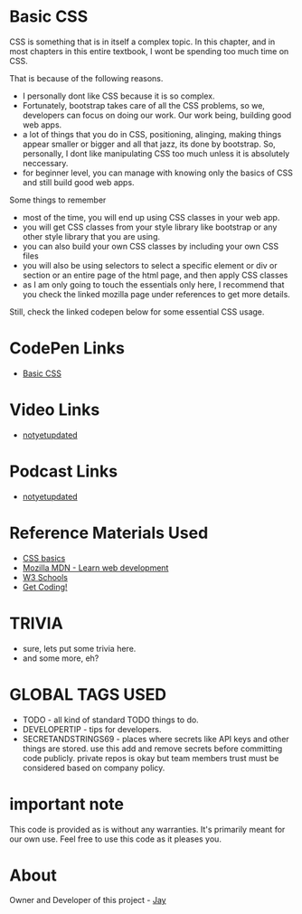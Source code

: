 # Basic CSS

CSS is something that is in itself a complex topic. In this chapter, and in most chapters in this entire textbook, I wont be spending too much time on CSS.

That is because of the following reasons.

* I personally dont like CSS because it is so complex.
* Fortunately, bootstrap takes care of all the CSS problems, so we, developers can focus on doing our work. Our work being, building good web apps.
* a lot of things that you do in CSS, positioning, alinging, making things appear smaller or bigger and all that jazz, its done by bootstrap. So, personally, I dont like manipulating CSS too much unless it is absolutely neccessary. 
* for beginner level, you can manage with knowing only the basics of CSS and still build good web apps.

Some things to remember

* most of the time, you will end up using CSS classes in your web app.
* you will get CSS classes from your style library like bootstrap or any other style library that you are using.
* you can also build your own CSS classes by including your own CSS files
* you will also be using selectors to select a specific element or div or section or an entire page of the html page, and then apply CSS classes
* as I am only going to touch the essentials only here, I recommend that you check the linked mozilla page under references to get more details. 

Still, check the linked codepen below for some essential CSS usage.

# CodePen Links

* [Basic CSS](https://codepen.io/jay-pancodu/pen/BajyeKm)

# Video Links

* [notyetupdated](Link)

# Podcast Links

* [notyetupdated](Link)

# Reference Materials Used 

* [CSS basics](https://developer.mozilla.org/en-US/docs/Learn/Getting_started_with_the_web/CSS_basics)
* [Mozilla MDN - Learn web development](https://developer.mozilla.org/en-US/docs/Learn)
* [W3 Schools](https://www.w3schools.com)
* [Get Coding!](https://getcodingkids.com/missions/)

# TRIVIA 

* sure, lets put some trivia here.
* and some more, eh?

# GLOBAL TAGS USED

* TODO - all kind of standard TODO things to do. 
* DEVELOPERTIP - tips for developers.
* SECRETANDSTRINGS69 - places where secrets like API keys and other things are stored. use this add and remove secrets before committing code publicly. private repos is okay but team members trust must be considered based on company policy. 

# important note 

This code is provided as is without any warranties. It's primarily meant for our own use. Feel free to use this code as it pleases you.

# About

Owner and Developer of this project - [Jay](http://thechalakas.com)